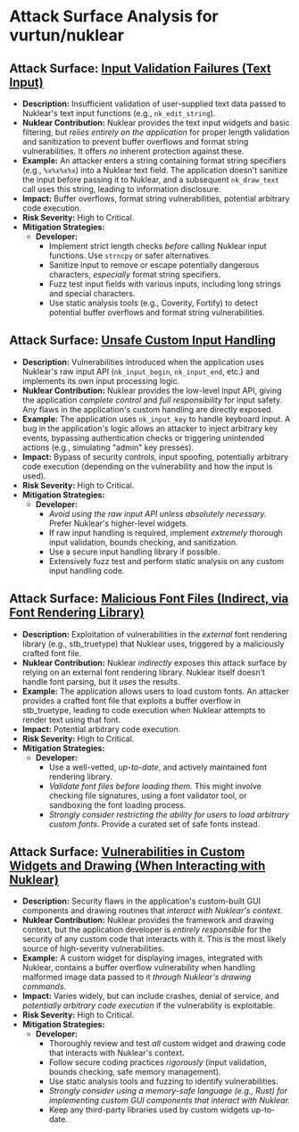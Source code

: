 # Attack Surface Analysis for vurtun/nuklear

## Attack Surface: [Input Validation Failures (Text Input)](./attack_surfaces/input_validation_failures__text_input_.md)

*   **Description:**  Insufficient validation of user-supplied text data passed to Nuklear's text input functions (e.g., `nk_edit_string`).
*   **Nuklear Contribution:** Nuklear provides the text input widgets and basic filtering, but *relies entirely on the application* for proper length validation and sanitization to prevent buffer overflows and format string vulnerabilities. It offers *no* inherent protection against these.
*   **Example:** An attacker enters a string containing format string specifiers (e.g., `%x%x%x%x`) into a Nuklear text field. The application doesn't sanitize the input before passing it to Nuklear, and a subsequent `nk_draw_text` call uses this string, leading to information disclosure.
*   **Impact:** Buffer overflows, format string vulnerabilities, potential arbitrary code execution.
*   **Risk Severity:** High to Critical.
*   **Mitigation Strategies:**
    *   **Developer:**
        *   Implement strict length checks *before* calling Nuklear input functions.  Use `strncpy` or safer alternatives.
        *   Sanitize input to remove or escape potentially dangerous characters, *especially* format string specifiers.
        *   Fuzz test input fields with various inputs, including long strings and special characters.
        *   Use static analysis tools (e.g., Coverity, Fortify) to detect potential buffer overflows and format string vulnerabilities.

## Attack Surface: [Unsafe Custom Input Handling](./attack_surfaces/unsafe_custom_input_handling.md)

*   **Description:**  Vulnerabilities introduced when the application uses Nuklear's raw input API (`nk_input_begin`, `nk_input_end`, etc.) and implements its own input processing logic.
*   **Nuklear Contribution:** Nuklear provides the low-level input API, giving the application *complete control* and *full responsibility* for input safety. Any flaws in the application's custom handling are directly exposed.
*   **Example:** The application uses `nk_input_key` to handle keyboard input. A bug in the application's logic allows an attacker to inject arbitrary key events, bypassing authentication checks or triggering unintended actions (e.g., simulating "admin" key presses).
*   **Impact:**  Bypass of security controls, input spoofing, potentially arbitrary code execution (depending on the vulnerability and how the input is used).
*   **Risk Severity:** High to Critical.
*   **Mitigation Strategies:**
    *   **Developer:**
        *   *Avoid using the raw input API unless absolutely necessary.* Prefer Nuklear's higher-level widgets.
        *   If raw input handling is required, implement *extremely* thorough input validation, bounds checking, and sanitization.
        *   Use a secure input handling library if possible.
        *   Extensively fuzz test and perform static analysis on any custom input handling code.

## Attack Surface: [Malicious Font Files (Indirect, via Font Rendering Library)](./attack_surfaces/malicious_font_files__indirect__via_font_rendering_library_.md)

*   **Description:**  Exploitation of vulnerabilities in the *external* font rendering library (e.g., stb_truetype) that Nuklear uses, triggered by a maliciously crafted font file.
*   **Nuklear Contribution:** Nuklear *indirectly* exposes this attack surface by relying on an external font rendering library. Nuklear itself doesn't handle font parsing, but it *uses* the results.
*   **Example:**  The application allows users to load custom fonts. An attacker provides a crafted font file that exploits a buffer overflow in stb_truetype, leading to code execution when Nuklear attempts to render text using that font.
*   **Impact:**  Potential arbitrary code execution.
*   **Risk Severity:** High to Critical.
*   **Mitigation Strategies:**
    *   **Developer:**
        *   Use a well-vetted, *up-to-date*, and actively maintained font rendering library.
        *   *Validate font files before loading them.* This might involve checking file signatures, using a font validator tool, or sandboxing the font loading process.
        *   *Strongly consider restricting the ability for users to load arbitrary custom fonts.* Provide a curated set of safe fonts instead.

## Attack Surface: [Vulnerabilities in Custom Widgets and Drawing (When Interacting with Nuklear)](./attack_surfaces/vulnerabilities_in_custom_widgets_and_drawing__when_interacting_with_nuklear_.md)

*   **Description:**  Security flaws in the application's custom-built GUI components and drawing routines that *interact with Nuklear's context*.
*   **Nuklear Contribution:** Nuklear provides the framework and drawing context, but the application developer is *entirely responsible* for the security of any custom code that interacts with it. This is the most likely source of high-severity vulnerabilities.
*   **Example:**  A custom widget for displaying images, integrated with Nuklear, contains a buffer overflow vulnerability when handling malformed image data passed to it *through Nuklear's drawing commands*.
*   **Impact:**  Varies widely, but can include crashes, denial of service, and *potentially arbitrary code execution* if the vulnerability is exploitable.
*   **Risk Severity:** High to Critical.
*   **Mitigation Strategies:**
    *   **Developer:**
        *   Thoroughly review and test *all* custom widget and drawing code that interacts with Nuklear's context.
        *   Follow secure coding practices *rigorously* (input validation, bounds checking, safe memory management).
        *   Use static analysis tools and fuzzing to identify vulnerabilities.
        *   *Strongly consider using a memory-safe language (e.g., Rust) for implementing custom GUI components that interact with Nuklear.*
        *   Keep any third-party libraries used by custom widgets up-to-date.

